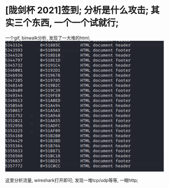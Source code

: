 # [陇剑杯 2021]签到; 分析是什么攻击; 其实三个东西, 一个一个试就行; 

一个gif, binwalk分析, 发现了一大堆的html; 
![alt text](../static/image.png)

这里分析流量, wireshark打开即可; 发现一堆tcp/udp等等, 一眼http;

